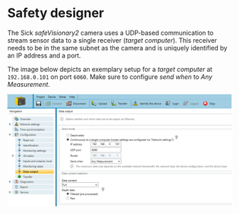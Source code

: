 # Safety designer

The Sick *safeVisionary2* camera uses a UDP-based communication to stream sensor data to a single receiver (*target computer*).
This receiver needs to be in the same subnet as the camera and is uniquely identified by an IP address and a port.

The image below depicts an exemplary setup for a *target computer* at `192.168.0.101` on port `6060`.
Make sure to configure *send when* to *Any Measurement*.

![Relevant configuration in the safety designer](../images/safety_designer.png)
